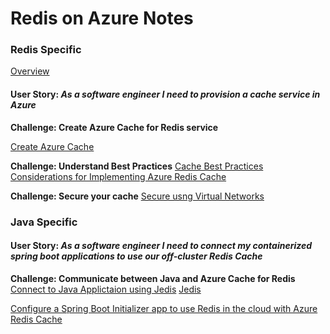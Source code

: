 # Redis on Azure Notes


### Redis Specific 

[Overview](https://docs.microsoft.com/en-us/azure/azure-cache-for-redis/cache-overview)
#### User Story: _As a software engineer I need to provision a cache service in Azure_

**Challenge: Create Azure Cache for Redis service**

[Create Azure Cache](https://docs.microsoft.com/en-us/azure/azure-cache-for-redis/cache-java-get-started#create-an-azure-cache-for-redis)

**Challenge: Understand Best Practices**
[Cache Best Practices](https://docs.microsoft.com/en-us/azure/azure-cache-for-redis/cache-best-practices)
[Considerations for Implementing Azure Redis Cache](https://docs.microsoft.com/en-us/azure/architecture/best-practices/caching?toc=%2Fazure%2Fredis-cache%2Ftoc.json#considerations-for-implementing-caching-in-azure)


**Challenge: Secure your cache**
[Secure usng Virtual Networks](https://docs.microsoft.com/en-us/azure/azure-cache-for-redis/cache-how-to-premium-vnet)


### Java Specific

#### User Story: _As a software engineer I need to connect my containerized spring boot applications to use our off-cluster Redis Cache_

**Challenge: Communicate between Java and Azure Cache for Redis**
[Connect to Java Applictaion using Jedis](https://docs.microsoft.com/en-us/azure/azure-cache-for-redis/cache-java-get-started#create-a-new-java-app)
[Jedis](https://github.com/xetorthio/jedis)

[Configure a Spring Boot Initializer app to use Redis in the cloud with Azure Redis Cache](https://docs.microsoft.com/en-us/java/azure/spring-framework/configure-spring-boot-initializer-java-app-with-redis-cache?view=azure-java-stable)
